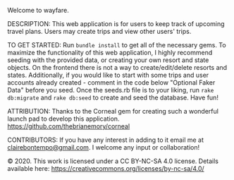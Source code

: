Welcome to wayfare.


DESCRIPTION: This web application is for users to keep track of upcoming travel plans. Users may create trips and view other users' trips. 

TO GET STARTED: Run `bundle install` to get all of the necessary gems. To maximize the functionality of this web application, I highly recommend seeding with the provided data, or creating your own resort and state objects. On the frontend there is not a way to create/edit/delete resorts and states. Additionally, if you would like to start with some trips and user accounts already created - comment in the code below "Optional Faker Data" before you seed. Once the seeds.rb file is to your liking, run `rake db:migrate` and `rake db:seed` to create and seed the database. Have fun!

ATTRIBUTION: Thanks to the Corneal gem for creating such a wonderful launch pad to develop this application. https://github.com/thebrianemory/corneal


CONTRIBUTORS: If you have any interest in adding to it email me at clairebontempo@gmail.com. I welcome any input or collaboration!

© 2020. This work is licensed under a CC BY-NC-SA 4.0 license. Details available here: https://creativecommons.org/licenses/by-nc-sa/4.0/
